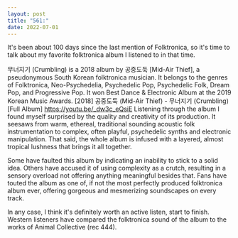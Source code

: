 ```yaml
---
layout: post
title: "561:"
date: 2022-07-01
---
```


It's been about 100 days since the last mention of Folktronica, so it's time to talk about my favorite folktronica album I listened to in that time. 

무너지기 (Crumbling) is a 2018 album by 공중도둑 [Mid-Air Thief], a pseudonymous South Korean folktronica musician. It belongs to the genres of Folktronica, Neo-Psychedelia, Psychedelic Pop, Psychedelic Folk, Dream Pop, and Progressive Pop. It won Best Dance & Electronic Album at the 2019 Korean Music Awards.
 [2018] 공중도둑 (Mid-Air Thief) - 무너지기 (Crumbling) [Full Album]
https://youtu.be/_dw3c_eQsiE 
Listening through the album I found myself surprised by the quality and creativity of its production. It seesaws from warm, ethereal, traditional sounding acoustic folk instrumentation to complex, often playful, psychedelic synths and electronic manipulation. That said, the whole album is infused with a layered, almost tropical lushness that brings it all together. 

Some have faulted this album by indicating an inability to stick to a solid idea. Others have accused it of using complexity as a crutch, resulting in a sensory overload not offering anything meaningful besides that. Fans have touted the album as one of, if not the most perfectly produced folktronica album ever, offering gorgeous and mesmerizing soundscapes on every track. 

In any case, I think it's definitely worth an active listen, start to finish. Western listeners have compared the folktronica sound of the album to the works of Animal Collective (rec 444).
